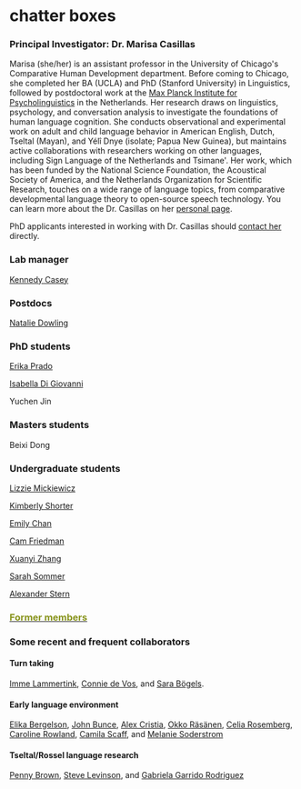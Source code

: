 # chatter boxes

### Principal Investigator: Dr. Marisa Casillas
Marisa (she/her) is an assistant professor in the University of Chicago's Comparative Human Development department. Before coming to Chicago, she completed her BA (UCLA) and PhD (Stanford University) in Linguistics, followed by postdoctoral work at the [Max Planck Institute for Psycholinguistics](https://www.mpi.nl/) in the Netherlands. Her research draws on linguistics, psychology, and conversation analysis to investigate the foundations of human language cognition. She conducts observational and experimental work on adult and child language behavior in American English, Dutch, Tseltal (Mayan), and Yélî Dnye (isolate; Papua New Guinea), but maintains active collaborations with researchers working on other languages, including Sign Language of the Netherlands and Tsimane'. Her work, which has been funded by the National Science Foundation, the Acoustical Society of America, and the Netherlands Organization for Scientific Research, touches on a wide range of language topics, from comparative developmental language theory to open-source speech technology. You can learn more about the Dr. Casillas on her [personal page](/bios/marisa-aboutme/).

PhD applicants interested in working with Dr. Casillas should [contact her](/contact/) directly.

### Lab manager

[Kennedy Casey](/bios/kennedy-aboutme/)

### Postdocs

[Natalie Dowling](https://voices.uchicago.edu/ndowling/)

### PhD students

[Erika Prado](/bios/erika-aboutme/)

[Isabella Di Giovanni](/bios/isabella-aboutme/)

Yuchen Jin

### Masters students

Beixi Dong

### Undergraduate students

[Lizzie Mickiewicz](/bios/lizzie-aboutme/)

[Kimberly Shorter](/bios/kimberly-aboutme/)

[Emily Chan](/bios/emily-aboutme/)

[Cam Friedman](/bios/cam-aboutme/)

[Xuanyi Zhang](/bios/xuanyi-aboutme/)

[Sarah Sommer](/bios/sarah-aboutme/)

[Alexander Stern](/bios/alexander-aboutme/)


### <a href="/former-members/"><span style="color:#88941c"> Former members</span></a>

### Some recent and frequent collaborators

#### Turn taking

[Imme Lammertink](https://sites.google.com/site/immelammertink/home), [Connie de Vos](https://research.tilburguniversity.edu/en/persons/connie-de-vos), and [Sara Bögels](https://research.tilburguniversity.edu/en/persons/sara-b%C3%B6gels).

#### Early language environment

[Elika Bergelson](https://bergelsonlab.com/bergelson-personal-page.html), [John Bunce](https://www.researchgate.net/profile/John_Bunce), [Alex Cristia](https://sites.google.com/site/acrsta/), [Okko Räsänen](https://www.tuni.fi/en/okko-rasanen), [Celia Rosemberg](http://www.ciipme-conicet.gov.ar/wordpress/rosemberg-celia-renata/), [Caroline Rowland](https://www.mpi.nl/people/rowland-caroline), [Camila Scaff](https://camilascaff.com/), and [Melanie Soderstrom](https://home.cc.umanitoba.ca/~soderstr/)

#### Tseltal/Rossel language research

[Penny Brown](https://www.mpi.nl/people/brown-penelope), [Steve Levinson](https://www.mpi.nl/people/levinson-stephen), and [Gabriela Garrido Rodriguez](https://www.researchgate.net/profile/Gabriela_Garrido_Rodriguez)


